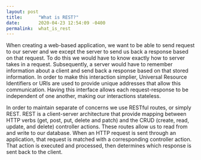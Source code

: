```yaml
---
layout: post
title:      "What is REST?"
date:       2020-04-23 12:54:09 -0400
permalink:  what_is_rest
---
```



When creating a web-based application, we want to be able to send request to our server and we except the server to send us back a response based on that request. To do this we would have to know exactly how to server takes in a request. Subsequently, a server would have to remember information about a client and send back a response based on that stored information. In order to make this interaction simplier, Universal Resource Identifiers or URIs are used to provide unique addresses that allow this communication. Having this interface allows each request-response to be independent of one another, making our interactions stateless. 

In order to maintain separate of concerns we use RESTful routes, or simply REST. REST is a client-server architecture that provide mapping between HTTP verbs (get, post, put, delete and patch) and the CRUD (create, read, update, and delete) controller actions. These routes allow us to read from and write to our database. When an HTTP request is sent through an application, that request is matched with a corresponding controller action. That action is executed and processed, then determines which response is sent back to the client.



